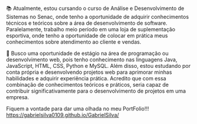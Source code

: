 📚 Atualmente, estou cursando o curso de Análise e Desenvolvimento de Sistemas no Senac, onde tenho a oportunidade de adquirir conhecimentos técnicos e teóricos sobre a área de desenvolvimento de software. Paralelamente, trabalho meio período em uma loja de suplementação esportiva, onde tenho a oportunidade de colocar em prática meus conhecimentos sobre atendimento ao cliente e vendas.

💾 Busco uma oportunidade de estágio na área de programação ou desenvolvimento web, pois tenho conhecimento nas linguagens Java, JavaScript, HTML, CSS, Python e MySQL. Além disso, estou estudando por conta própria e desenvolvendo projetos web para aprimorar minhas habilidades e adquirir experiência prática. Acredito que com essa combinação de conhecimentos teóricos e práticos, seria capaz de contribuir significativamente para o desenvolvimento de projetos em uma empresa.

Fiquem a vontade para dar uma olhada no meu PortFolio!!!
https://gabrielsilva0109.github.io/GabrielSilva/
